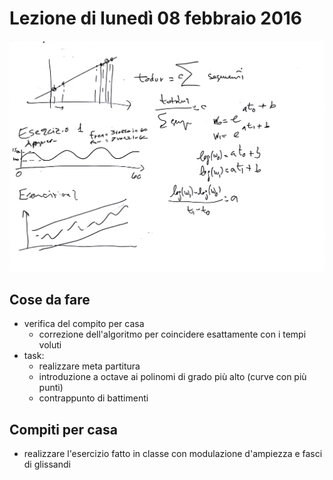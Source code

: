 # Lezione di lunedì 08 febbraio 2016

![lavagna](./TR_I_20160208.jpg)

## Cose da fare

* verifica del compito per casa
  * correzione dell'algoritmo per coincidere esattamente con i tempi voluti
* task:
  * realizzare meta partitura
  * introduzione a octave ai polinomi di grado più alto (curve con più punti)
  * contrappunto di battimenti

## Compiti per casa

* realizzare l'esercizio fatto in classe con modulazione d'ampiezza e fasci di
  glissandi
